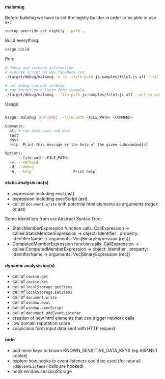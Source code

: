 #### malsmug

Before building we have to set the nightly builder in order to be able to use `oxc`
```bash
rustup override set nightly --path .
```

Build everything:
```bash
cargo build
```

Run:
```bash
# debug and verbose information
# execute script on www.facebook.com
./target/debug/malsmug -v -d --file-path js-samples/file1.js all --url-to-visit https://www.facebook.com

# not debug and not verbose
# run script on a login form example
./target/debug/malsmug --file-path js-samples/file1.js all --url-to-visit https://www.facebook.com
```

Usage:
```bash

Usage: malsmug [OPTIONS] --file-path <FILE_PATH> <COMMAND>

Commands:
  all # run both sast and dast
  sast
  dast
  help  Print this message or the help of the given subcommand(s)

Options:
      --file-path <FILE_PATH>
  -v, --verbose
  -d, --debug
  -h, --help                   Print help
```

#### static analysis ioc(s)

- expression including eval (ast)
- expression including execScript (ast)
- call of `document.write` with potential html elements as arguments (regex or ast)

Some identifiers from `oxc` Abstract Syntax Tree:
- StaticMemberExpression function calls: CallExpression -> callee:StaticMemberExpression -> object: Identifier . property: IdentifierName -> arguments: Vec[BinaryExpression (rec)]
- ComputedMemberExpression function calls:  CallExpression -> callee:ComputedMemberExpression -> object: Identifier . property: IdentifierName -> arguments: Vec[BinaryExpression (rec)]

#### dynamic analysis ioc(s)

- call of `cookie.get`
- call of `cookie.set`
- call of `localStorage.getItems`
- call of `localStorage.setItems`
- call of `document.write`
- call of `window.eval`
- call of `window.execScript`
- call of `document.addEventListener`
- creation of new html elements that can trigger network calls
- low domain reputation score
- suspicious form input data sent with HTTP request

#### todo
- add more keys to known KNOWN_SENSITIVE_DATA_KEYS (eg ASP.NET cookie)
- explore how hooks to event listeners could be used (for now all `addEventListener` calls are hooked)
- hook window.sessionStorage